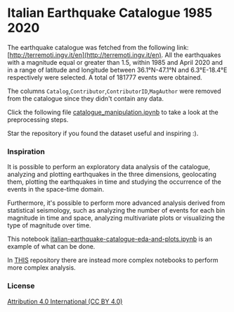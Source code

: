 # Italian Earthquake Catalogue 1985 2020

The earthquake catalogue was fetched from the following link: [http://terremoti.ingv.it/en](http://terremoti.ingv.it/en). 
All the earthquakes with a magnitude equal or greater than 1.5, within 1985 and April 2020 and in a range of latitude and longitude between 36.1°N-47.1°N and 6.3°E-18.4°E respectively were selected.
A total of 181777 events were obtained.

The columns `Catalog`,`Contributor`,`ContributorID`,`MagAuthor` were removed from the catalogue since they didn't contain any data.

Click the following file [catalogue_manipulation.ipynb](https://github.com/Iron486/Italian_Earthquake_Catalogue_1985_2020/blob/main/catalogue_manipulation.ipynb) to take a look at the preprocessing steps.

Star the repository if you found the dataset useful and inspiring :).

### **Inspiration** 

It is possible to perform an exploratory data analysis of the catalogue, analyzing and plotting earthquakes in the three dimensions, geolocating them, plotting the earthquakes in time and studying the occurrence of the events in the space-time domain. 

Furthermore, it's possible to perform more advanced analysis derived from statistical seismology, such as analyzing the number of events for each bin magnitude in time and space, analyzing multivariate plots or visualizing the type of magnitude over time.

This notebook [italian-earthquake-catalogue-eda-and-plots.ipynb](https://github.com/Iron486/Italian_Earthquake_Catalogue_1985_2020/blob/main/italian-earthquake-catalogue-eda-and-plots.ipynb) is an example of what can be done. 

In [THIS](https://github.com/Iron486/Bachelor_Thesis) repository there are instead more complex notebooks to perform more complex analysis.

### **License**

[Attribution 4.0 International (CC BY 4.0)](https://creativecommons.org/licenses/by/4.0/)
